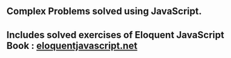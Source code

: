 ## Complex Problems solved using JavaScript.
## Includes solved exercises of Eloquent JavaScript Book : <a href="http://eloquentjavascript.net/">eloquentjavascript.net</a>